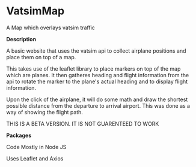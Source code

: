 # VatsimMap
A Map which overlays vatsim traffic

**Description**

A basic website that uses the vatsim api to collect airplane positions and place them on top of a map.

This takes use of the leaflet library to place markers on top of the map which are planes. It then gatheres heading and flight information from the api to rotate the marker to the plane's actual heading and to display flight information. 

Upon the click of the airplane, it will do some math and draw the shortest possible distance from the departure to arrival airport. This was done as a way of showing the flight path.

THIS IS A BETA VERSION. IT IS NOT GUARENTEED TO WORK

**Packages**


Code Mostly in Node JS

Uses Leaflet and Axios

